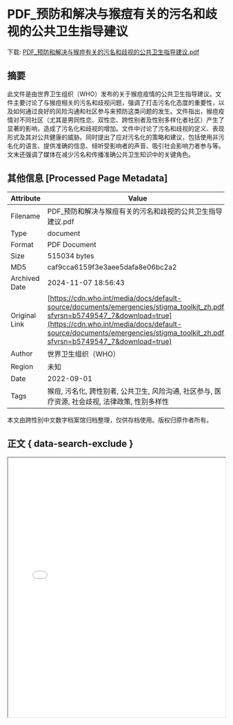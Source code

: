 # PDF_预防和解决与猴痘有关的污名和歧视的公共卫生指导建议

<!-- tcd_download_link -->
下载: <a href="PDF_预防和解决与猴痘有关的污名和歧视的公共卫生指导建议.pdf" download>PDF_预防和解决与猴痘有关的污名和歧视的公共卫生指导建议.pdf</a>
<!-- tcd_download_link_end -->

## 摘要

<!-- tcd_abstract -->
此文件是由世界卫生组织（WHO）发布的关于猴痘疫情的公共卫生指导建议。文件主要讨论了与猴痘相关的污名和歧视问题，强调了打击污名化态度的重要性，以及如何通过良好的风险沟通和社区参与来预防这类问题的发生。文件指出，猴痘疫情对不同社区（尤其是男同性恋、双性恋、跨性别者及性别多样化者社区）产生了显著的影响，造成了污名化和歧视的增加。文件中讨论了污名和歧视的定义、表现形式及其对公共健康的威胁。同时提出了应对污名化的策略和建议，包括使用非污名化的语言、提供准确的信息、倾听受影响者的声音、吸引社会影响力者参与等。文末还强调了媒体在减少污名和传播准确公共卫生知识中的关键角色。

<!-- tcd_abstract_end -->

## 其他信息 [Processed Page Metadata]

| Attribute       | Value                                  |
|-----------------|----------------------------------------|
| Filename        | PDF_预防和解决与猴痘有关的污名和歧视的公共卫生指导建议.pdf                             |
| Type            | document                                 |
| Format          | PDF Document                               |
| Size            | 515034 bytes                           |
| MD5             | caf9cca6159f3e3aee5dafa8e06bc2a2                                  |
| Archived Date   | 2024-11-07 18:56:43                             |
| Original Link   | [https://cdn.who.int/media/docs/default-source/documents/emergencies/stigma_toolkit_zh.pdf?sfvrsn=b5749547_7&download=true](https://cdn.who.int/media/docs/default-source/documents/emergencies/stigma_toolkit_zh.pdf?sfvrsn=b5749547_7&download=true)                         |
| Author          | 世界卫生组织（WHO）                               |
| Region          | 未知                               |
| Date            | 2022-09-01                                 |
| Tags            | 猴痘, 污名化, 跨性别者, 公共卫生, 风险沟通, 社区参与, 医疗资源, 社会歧视, 法律政策, 性别多样性                                 |

本文由跨性别中文数字档案馆归档整理，仅供存档使用。版权归原作者所有。


## 正文 { data-search-exclude }

<!-- tcd_main_text -->
<iframe src="../PDF_预防和解决与猴痘有关的污名和歧视的公共卫生指导建议.pdf" width="100%" height="600px">
    <p>无法显示PDF，请下载查看。</p>
</iframe>
<!-- tcd_main_text_end -->

